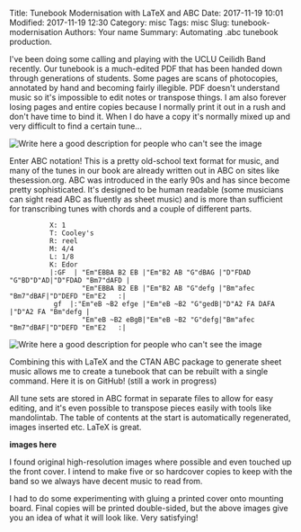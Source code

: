 Title: Tunebook Modernisation with LaTeX and ABC
Date: 2017-11-19 10:01
Modified: 2017-11-19 12:30
Category: misc
Tags: misc
Slug: tunebook-modernisation
Authors: Your name
Summary: Automating .abc tunebook production.

I've been doing some calling and playing with the UCLU Ceilidh Band recently. Our tunebook is a much-edited PDF that has been handed down through generations of students. Some pages are scans of photocopies, annotated by hand and becoming fairly illegible. PDF doesn't understand music so it's impossible to edit notes or transpose things. I am also forever losing pages and entire copies because I normally print it out in a rush and don't have time to bind it. When I do have a copy it's normally mixed up and very difficult to find a certain tune...

![Write here a good description for people who can't see the image]({filename}/images/messy_1_orig.png)

Enter ABC notation! This is a pretty old-school text format for music, and many of the tunes in our book are already written out in ABC on sites like thesession.org. ABC was introduced in the early 90s and has since become pretty sophisticated. It's designed to be human readable (some musicians can sight read ABC as fluently as sheet music) and is more than sufficient for transcribing tunes with chords and a couple of different parts.

```
          X: 1
          T: Cooley's
          R: reel
          ​M: 4/4
          L: 1/8
          K: Edor
          |:GF  | "Em"EBBA B2 EB |"Em"B2 AB "G"dBAG |"D"FDAD "G"BD"D"AD|"D"FDAD "Bm7"dAFD |
                  "Em"EBBA B2 EB |"Em"B2 AB "G"defg |"Bm"afec "Bm7"dBAF|"D"DEFD "Em"E2   :|
           gf  |:"Em"eB ~B2 efge |"Em"eB ~B2 "G"gedB|"D"A2 FA DAFA     |"D"A2 FA "Bm"defg |
                  "Em"eB ~B2 eBgB|"Em"eB ~B2 "G"defg|"Bm"afec "Bm7"dBAF|"D"DEFD "Em"E2   :|
```

![Write here a good description for people who can't see the image]({filename}/images/cooleys_orig.png)

Combining this with LaTeX and the CTAN ABC package to generate sheet music allows me to create a tunebook that can be rebuilt with a single command. Here it is on GitHub! (still a work in progress)

All tune sets are stored in ABC format in separate files to allow for easy editing, and it's even possible to transpose pieces easily with tools like mandolintab. The table of contents at the start is automatically regenerated, images inserted etc. LaTeX is great.

**images here**

I found original high-resolution images where possible and even touched up the front cover. I intend to make five or so hardcover copies to keep with the band so we always have decent music to read from. 

I had to do some experimenting with gluing a printed cover onto mounting board. Final copies will be printed double-sided, but the above images give you an idea of what it will look like. Very satisfying!
